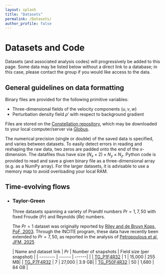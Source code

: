 ```yaml
---
layout: splash
title: "Datasets"
permalink: /Datasets/
author_profile: false
---
```


# Datasets and Code

Datasets (and associated analysis codes) will progressively be added to this page. Some data may be listed below without a direct link to a database; in this case, please contact the group if you would like access to the data. 


## General guidelines on data formatting
Binary files are provided for the following primitive variables:
- Three-dimensional fields of the velocity components $\left(u,v,w\right)$
- Perturbation density field $\rho'$ with respect to background gradient

Files are stored on the [Constellation repository](https://doi.ccs.ornl.gov/), which may be downloaded to your local computer/server via [Globus](https://www.globus.org/). 

The numerical precision (single or double) of the saved data is specified, and varies between datasets. To easily detect errors in reading and reshaping the raw data, two zeros are padded onto the end of the $x$-dimension. The datafiles thus have size $\left(N_{x}+2\right)\times N_{y}\times N_{z}$. Python code is provided to read and save a given binary file as a three-dimensional array (e.g. as a NumPy array). For the larger datasets, it is advisable to use a memory map to avoid overloading your local RAM. 



## Time-evolving flows

* ### Taylor-Green

    Three datasets spanning a variety of Prandtl numbers $Pr={1,7,50}$ with fixed Froude $(Fr)$ and Reynolds $(Re)$ numbers.

    The $Pr=1$ dataset was originally reported by [Riley and de Bruyn Kops, PoF, 2003](https://pubs.aip.org/aip/pof/article-abstract/15/7/2047/255008/Dynamics-of-turbulence-strongly-influenced-by?redirectedFrom=fulltext). Through the INCITE program, these data have recently been extended to $Pr=7,50$, as reported in the analysis of [Petropoulous et al, JFM, 2025](https://www.cambridge.org/core/journals/journal-of-fluid-mechanics/article/modelling-dispersion-in-stratified-turbulent-flows-as-a-resetting-process/C9D566B4ABF95A35883CE4B213D947A9)

    | Name and dataset link      | $Pr$   |   Number of snapshots  | Field size (per snapshot)                                      |
    | --------           | ------ | ------|        |
    | [TG_P1F4R32](#)    | 1     | 15,000 | 255 MB|
    | [TG_P7F4R32](#)    | 7     | 27,000  | 3.9 GB|
    | [TG_P50F4R32](#)   |  50     | 1,680   | 84 GB  | 




<!-- * ## Steady-state

    * ### Vortically-forced

        Description and summary of data

        | Entry            | Item   |                                                              |
        | --------         | ------ | ------------------------------------------------------------ |
        | [John Doe](#)    | 2016   | Description of the item in the list                          |
        | [Jane Doe](#)    | 2019   | Description of the item in the list                          |
        | [Doe Doe](#)     | 2022   | Description of the item in the list                          |

    * ### Shear-driven

        Description and summary of data

        | Entry            | Item   |                                                              |
        | --------         | ------ | ------------------------------------------------------------ |
        | [John Doe](#)    | 2016   | Description of the item in the list                          |
        | [Jane Doe](#)    | 2019   | Description of the item in the list                          |
        | [Doe Doe](#)     | 2022   | Description of the item in the list                          | -->





